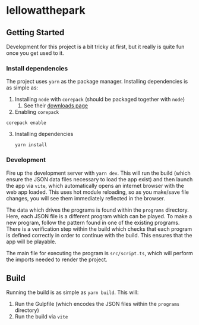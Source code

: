 # lellowatthepark

## Getting Started
Development for this project is a bit tricky at first, but it really is quite fun once you get used to it.

### Install dependencies
The project uses `yarn` as the package manager. Installing dependencies is as simple as:
1. Installing `node` with `corepack` (should be packaged together with `node`)
   1. See their [downloads page](https://nodejs.org/en/download)
2. Enabling `corepack`
  ```
  corepack enable
  ```
3. Installing dependencies
   ```
   yarn install
   ```

### Development
Fire up the development server with `yarn dev`. This will run the build (which ensure the JSON data files necessary to load the app exist) and then launch the app via `vite`, which automatically opens an internet browser with the web app loaded. This uses hot module reloading, so as you make/save file changes, you will see them immediately reflected in the browser.

The data which drives the programs is found within the `programs` directory. Here, each JSON file is a different program which can be played. To make a new program, follow the pattern found in one of the existing programs. There is a verification step within the build which checks that each program is defined correctly in order to continue with the build. This ensures that the app will be playable.

The main file for executing the program is `src/script.ts`, which will perform the imports needed to render the project.


## Build
Running the build is as simple as `yarn build`. This will:
1. Run the Gulpfile (which encodes the JSON files within the `programs` directory)
2. Run the build via `vite`
